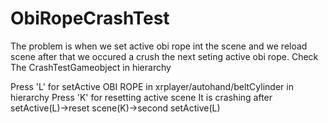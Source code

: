 # ObiRopeCrashTest

The problem is when we set active obi rope int the scene and we reload scene after that we occured a crush the next seting active obi rope.
Check The CrashTestGameobject in hierarchy

Press 'L' for setActive OBI ROPE in xrplayer/autohand/beltCylinder in hierarchy
Press 'K' for resetting active scene
It is crashing after setActive(L)->reset scene(K)->second setActive(L)
